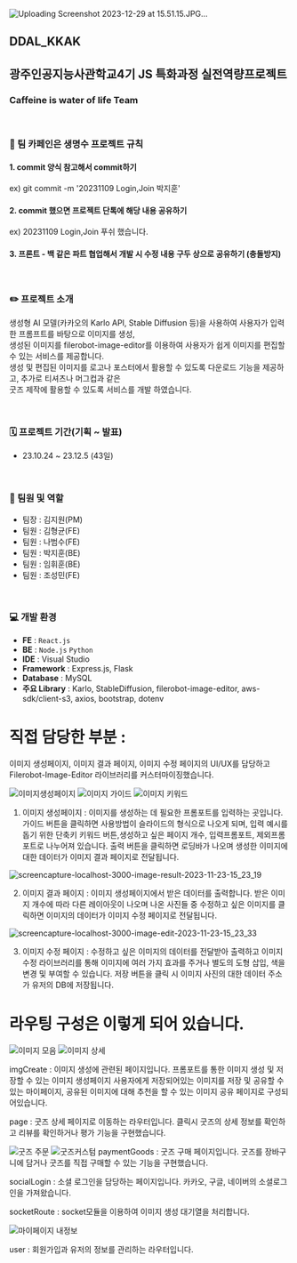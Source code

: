 ![Uploading Screenshot 2023-12-29 at 15.51.15.JPG…]()

## DDAL_KKAK
## 광주인공지능사관학교4기 JS 특화과정 실전역량프로젝트
### Caffeine is water of life Team


<br/>

### 📌 팀 카페인은 생명수 프로젝트 규칙

#### 1. commit 양식 참고해서 commit하기<br/>
ex) git commit -m '20231109 Login,Join 박지훈'<br/>
#### 2. commit 했으면 프로젝트 단톡에 해당 내용 공유하기<br/>
ex) 20231109 Login,Join 푸쉬 했습니다.<br/>
#### 3. 프론트 - 백 같은 파트 협업해서 개발 시 수정 내용 구두 상으로 공유하기 (충돌방지)


<br/>

### ✏️ 프로젝트 소개
생성형 AI 모델(카카오의 Karlo API, Stable Diffusion 등)을 사용하여 사용자가 입력한 프롬프트를 바탕으로 이미지를 생성,  <br/>
생성된 이미지를 filerobot-image-editor를 이용하여 사용자가 쉽게 이미지를 편집할 수 있는 서비스를 제공합니다.<br/>
생성 및 편집된 이미지를 로고나 포스터에서 활용할 수 있도록 다운로드 기능을 제공하고, 추가로 티셔츠나 머그컵과 같은<br/>
굿즈 제작에 활용할 수 있도록 서비스를 개발 하였습니다.

<br/>

### 🗓️ 프로젝트 기간(기획 ~ 발표)
* 23.10.24 ~ 23.12.5 (43일)

<br/>

### 🫵 팀원 및 역할
* 팀장 : 김지원(PM)
* 팀원 : 김형균(FE)
* 팀원 : 나범수(FE)
* 팀원 : 박지훈(BE) 
* 팀원 : 임휘훈(BE)
* 팀원 : 조성민(FE)

<br/>

### 💻 개발 환경
- **FE** : `React.js`
- **BE** : `Node.js` `Python`
- **IDE** : Visual Studio
- **Framework** : Express.js, Flask
- **Database** : MySQL
- **주요 Library** : Karlo, StableDiffusion, filerobot-image-editor, aws-sdk/client-s3, axios, bootstrap, dotenv


# 직접 담당한 부분 : 

이미지 생성페이지, 이미지 결과 페이지, 이미지 수정 페이지의 UI/UX를 담당하고 Filerobot-Image-Editor 라이브러리를 커스터마이징했습니다.


![이미지생성페이지](https://github.com/pass98/DDal_KKak----/assets/123361606/7fb98e80-f3e8-43a2-a506-9437a198a185)     ![이미지 가이드](https://github.com/pass98/DDal_KKak----/assets/123361606/c9669c04-94b2-4226-9743-6e29bb1900ef)   ![이미지 키워드](https://github.com/pass98/DDal_KKak----/assets/123361606/c51fc6ea-3c54-4473-be55-27c03692859e)


1. 이미지 생성페이지 : 이미지를 생성하는 데 필요한 프롬포트를 입력하는 곳입니다. 가이드 버튼을 클릭하면 사용방법이 슬라이드의 형식으로 나오게 되며, 입력 예시를 돕기 위한 단축키 키워드 버튼,생성하고 싶은 페이지 개수, 입력프롬포트, 제외프롬포트로 나누어져 있습니다. 출력 버튼을 클릭하면 로딩바가 나오며 생성한 이미지에 대한 데이터가 이미지 결과 페이지로 전달됩니다.


![screencapture-localhost-3000-image-result-2023-11-23-15_23_19](https://github.com/pass98/DDal_KKak----/assets/123361606/725d7a2a-10e3-4a9e-a370-fb1434de9f54)


2. 이미지 결과 페이지 : 이미지 생성페이지에서 받은 데이터를 출력합니다. 받은 이미지 개수에 따라 다른 레이아웃이 나오며 나온 사진들 중 수정하고 싶은 이미지를 클릭하면 이미지의 데이터가 이미지 수정 페이지로 전달됩니다.

![screencapture-localhost-3000-image-edit-2023-11-23-15_23_33](https://github.com/pass98/DDal_KKak----/assets/123361606/67791038-c35c-408b-9c7e-60cb5f635d01)

3. 이미지 수정 페이지 : 수정하고 싶은 이미지의 데이터를 전달받아 출력하고 이미지 수정 라이브러리를 통해 이미지에 여러 가지 효과를 주거나 별도의 도형 삽입, 색을 변경 및 부여할 수 있습니다. 저장 버튼을 클릭 시 이미지 사진의 대한 데이터 주소가 유저의 DB에 저장됩니다.


# 라우팅 구성은 이렇게 되어 있습니다.

![이미지 모음](https://github.com/pass98/DDal_KKak----/assets/123361606/f8e2b5f3-b9b8-42bf-80b1-be145eec61dd)  ![이미지 상세](https://github.com/pass98/DDal_KKak----/assets/123361606/9ed19953-9098-45e7-99df-e512ad4787a6)


imgCreate : 이미지 생성에 관련된 페이지입니다. 프롬포트를 통한 이미지 생성 및 저장할 수 있는 이미지 생성페이지 사용자에게 저장되어있는 이미지를 저장 및 공유할 수 있는 마이페이지, 공유된 이미지에 대해 추천을 할 수 있는 이미지 공유 페이지로 구성되어있습니다.


page : 굿즈 상세 페이지로 이동하는 라우터입니다. 클릭시 굿즈의 상세 정보를 확인하고 리뷰를 확인하거나 평가 기능을 구현했습니다.


![굿즈 주문](https://github.com/pass98/DDal_KKak----/assets/123361606/b8e11e4e-6077-4cd6-b324-968c1db996e9)  ![굿즈커스텀](https://github.com/pass98/DDal_KKak----/assets/123361606/91ef04dc-3d22-4488-9ccd-5026634bf2ce)
paymentGoods : 굿즈 구매 페이지입니다. 굿즈를 장바구니에 담거나 굿즈를 직접 구매할 수 있는 기능을 구현했습니다.

socialLogin : 소셜 로그인을 담당하는 페이지입니다. 카카오, 구글, 네이버의 소셜로그인을 가져왔습니다.

socketRoute : socket모듈을 이용하여 이미지 생성 대기열을 처리합니다.


![마이페이지 내정보](https://github.com/pass98/DDal_KKak----/assets/123361606/e1788c62-6c21-4ca5-9eeb-47bce9ad678b)

user : 회원가입과 유저의 정보를 관리하는 라우터입니다.

